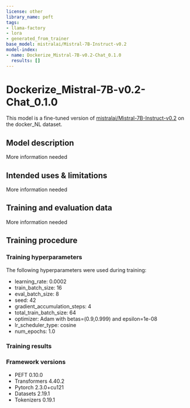 ```yaml
---
license: other
library_name: peft
tags:
- llama-factory
- lora
- generated_from_trainer
base_model: mistralai/Mistral-7B-Instruct-v0.2
model-index:
- name: Dockerize_Mistral-7B-v0.2-Chat_0.1.0
  results: []
---
```


<!-- This model card has been generated automatically according to the information the Trainer had access to. You
should probably proofread and complete it, then remove this comment. -->

# Dockerize_Mistral-7B-v0.2-Chat_0.1.0

This model is a fine-tuned version of [mistralai/Mistral-7B-Instruct-v0.2](https://huggingface.co/mistralai/Mistral-7B-Instruct-v0.2) on the docker_NL dataset.

## Model description

More information needed

## Intended uses & limitations

More information needed

## Training and evaluation data

More information needed

## Training procedure

### Training hyperparameters

The following hyperparameters were used during training:
- learning_rate: 0.0002
- train_batch_size: 16
- eval_batch_size: 8
- seed: 42
- gradient_accumulation_steps: 4
- total_train_batch_size: 64
- optimizer: Adam with betas=(0.9,0.999) and epsilon=1e-08
- lr_scheduler_type: cosine
- num_epochs: 1.0

### Training results



### Framework versions

- PEFT 0.10.0
- Transformers 4.40.2
- Pytorch 2.3.0+cu121
- Datasets 2.19.1
- Tokenizers 0.19.1